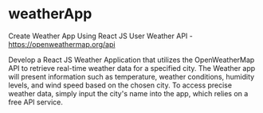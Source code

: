 # weatherApp

Create Weather App Using React JS
User Weather API - https://openweathermap.org/api 

Develop a React JS Weather Application that utilizes the OpenWeatherMap API to retrieve real-time weather data for a specified city. The Weather app will present information such as temperature, weather conditions, humidity levels, and wind speed based on the chosen city. To access precise weather data, simply input the city's name into the app, which relies on a free API service.
